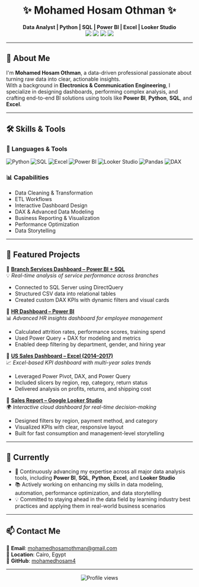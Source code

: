 <h1 align="center">✨ Mohamed Hosam Othman ✨</h1>

<p align="center">
  <b>Data Analyst | Python | SQL | Power BI | Excel | Looker Studio</b><br>
  <a href="mailto:mohamedhosamothman@gmail.com"><img src="https://img.shields.io/badge/Email-EA4335?style=flat-square&logo=gmail&logoColor=white" /></a>
  <a href="www.linkedin.com/in/mohamed-hosam-analyst"><img src="https://img.shields.io/badge/LinkedIn-0A66C2?style=flat-square&logo=linkedin&logoColor=white" /></a>
  <a href="https://github.com/mohamedhosamothman"><img src="https://img.shields.io/badge/GitHub-181717?style=flat-square&logo=github&logoColor=white" /></a>
  <a href="https://kaggle.com/mohamedhosamothman"><img src="https://img.shields.io/badge/Kaggle-20BEFF?style=flat-square&logo=kaggle&logoColor=white" /></a>
</p>

---

## 🧠 About Me

I'm **Mohamed Hosam Othman**, a data-driven professional passionate about turning raw data into clear, actionable insights.  
With a background in **Electronics & Communication Engineering**, I specialize in designing dashboards, performing complex analysis, and crafting end-to-end BI solutions using tools like **Power BI**, **Python**, **SQL**, and **Excel**.

---

## 🛠️ Skills & Tools

### 📌 Languages & Tools  
![Python](https://img.shields.io/badge/Python-3776AB?style=flat&logo=python&logoColor=white)
![SQL](https://img.shields.io/badge/SQL-025E8C?style=flat&logo=sqlite&logoColor=white)
![Excel](https://img.shields.io/badge/Excel-217346?style=flat&logo=microsoft-excel&logoColor=white)
![Power BI](https://img.shields.io/badge/Power_BI-F2C811?style=flat&logo=powerbi&logoColor=black)
![Looker Studio](https://img.shields.io/badge/Looker_Studio-4285F4?style=flat&logo=google&logoColor=white)
![Pandas](https://img.shields.io/badge/Pandas-150458?style=flat&logo=pandas&logoColor=white)
![DAX](https://img.shields.io/badge/DAX-3582C4?style=flat&logoColor=white)

### 📊 Capabilities
- Data Cleaning & Transformation  
- ETL Workflows  
- Interactive Dashboard Design  
- DAX & Advanced Data Modeling  
- Business Reporting & Visualization  
- Performance Optimization  
- Data Storytelling  

---

## 📌 Featured Projects

🔸 **[Branch Services Dashboard – Power BI + SQL](https://github.com/mohamedhosam4/Branch-Services-Dashboard-Sql-Power-Bi)**  
💡 *Real-time analysis of service performance across branches*  
- Connected to SQL Server using DirectQuery  
- Structured CSV data into relational tables  
- Created custom DAX KPIs with dynamic filters and visual cards  

🔸 **[HR Dashboard – Power BI](https://github.com/mohamedhosam4/HR-Dashboard-in-Power-BI)**  
📊 *Advanced HR insights dashboard for employee management*  
- Calculated attrition rates, performance scores, training spend  
- Used Power Query + DAX for modeling and metrics  
- Enabled deep filtering by department, gender, and hiring year  

🔸 **[US Sales Dashboard – Excel (2014–2017)](https://github.com/mohamedhosam4/Excel_Sales_Dashboard_USA_2014-2017)**  
📈 *Excel-based KPI dashboard with multi-year sales trends*  
- Leveraged Power Pivot, DAX, and Power Query  
- Included slicers by region, rep, category, return status  
- Delivered analysis on profits, returns, and shipping cost  

🔸 **[Sales Report – Google Looker Studio](https://lookerstudio.google.com/reporting/7fc077a8-9d61-4102-88df-f5c24e98eea2)**  
🌍 *Interactive cloud dashboard for real-time decision-making*  
- Designed filters by region, payment method, and category  
- Visualized KPIs with clear, responsive layout  
- Built for fast consumption and management-level storytelling  

---

## 🚀 Currently

- 🧠 Continuously advancing my expertise across all major data analysis tools, including **Power BI**, **SQL**, **Python**, **Excel**, and **Looker Studio**  
- 📚 Actively working on enhancing my skills in data modeling, automation, performance optimization, and data storytelling  
- 💡 Committed to staying ahead in the data field by learning industry best practices and applying them in real-world business scenarios

---

## 📫 Contact Me

📧 **Email**: mohamedhosamothman@gmail.com  
📍 **Location**: Cairo, Egypt  
🔗 **GitHub**: [mohamedhosam4](https://github.com/mohamedhosam4)

---

<p align="center">
  <img src="https://komarev.com/ghpvc/?username=mohamedhosam4&style=flat-square&color=blue" alt="Profile views" />
</p>
